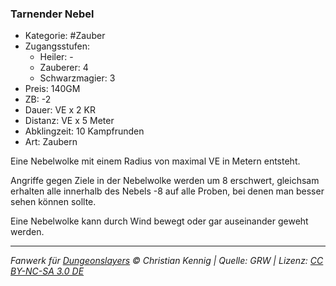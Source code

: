 ### Tarnender Nebel

- Kategorie: #Zauber
- Zugangsstufen:
  - Heiler: -
  - Zauberer: 4
  - Schwarzmagier: 3
- Preis: 140GM
- ZB: -2
- Dauer: VE x 2 KR
- Distanz: VE x 5 Meter
- Abklingzeit: 10 Kampfrunden
- Art: Zaubern

Eine Nebelwolke mit einem Radius von maximal VE in Metern entsteht.

Angriffe gegen Ziele in der Nebelwolke werden um 8 erschwert, gleichsam erhalten alle innerhalb des Nebels -8 auf alle Proben, bei denen man besser sehen können sollte.

Eine Nebelwolke kann durch Wind bewegt oder gar auseinander geweht werden.

---

_Fanwerk für [Dungeonslayers](https://www.dungeonslayers.net/) © Christian Kennig | Quelle: GRW | Lizenz: [CC BY-NC-SA 3.0 DE](https://creativecommons.org/licenses/by-nc-sa/3.0/de/)_
